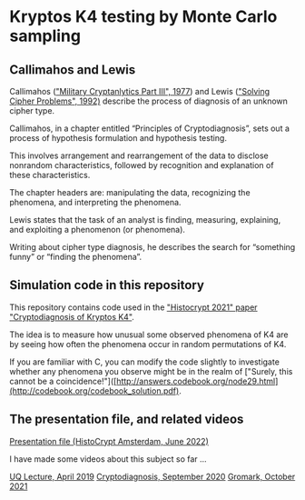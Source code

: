 # Kryptos K4 testing by Monte Carlo sampling

## Callimahos and Lewis

Callimahos (["Military Cryptanlytics Part III", 1977](https://www.governmentattic.org/41docs/NSAmilitaryCryptalyticsPt3_1977.pdf)) and Lewis (["Solving Cipher Problems", 1992)](https://archive.org/details/solving-cipher-problems.-frank-l-lewis.-c-58_202203) describe the process of diagnosis of an unknown cipher type.

Callimahos, in a chapter entitled “Principles of Cryptodiagnosis”, sets out a process of hypothesis formulation and hypothesis testing.

This involves arrangement and rearrangement of the data to disclose nonrandom characteristics, followed by recognition and explanation of these characteristics.

The chapter headers are: manipulating the data, recognizing the phenomena, and interpreting the phenomena. 

Lewis states that the task of an analyst is finding, measuring, explaining, and exploiting a phenomenon (or phenomena). 

Writing about cipher type diagnosis, he describes the search for “something funny” or “finding the phenomena”.

## Simulation code in this repository

This repository contains code used in the ["Histocrypt 2021" paper "Cryptodiagnosis of Kryptos K4"](https://ecp.ep.liu.se/index.php/histocrypt/article/view/153).

The idea is to measure how unusual some observed phenomena of K4 are by seeing how often the phenomena occur in random permutations of K4.

If you are familiar with C, you can modify the code slightly to investigate whether any phenomena you observe might be in the realm of ["Surely, this cannot be a coincidence!"]([http://answers.codebook.org/node29.html](http://codebook.org/codebook_solution.pdf).

## The presentation file, and related videos

[Presentation file (HistoCrypt Amsterdam, June 2022)](http://elvumgar.fea.st.user.fm/presentations/2022-06-21%20cryptodiagnosis_of_k4.pdf)

I have made some videos about this subject so far ...

[UQ Lecture, April 2019](https://vimeo.com/342900905)
[Cryptodiagnosis, September 2020](https://vimeo.com/461631245)
[Gromark, October 2021](https://vimeo.com/623038634)

